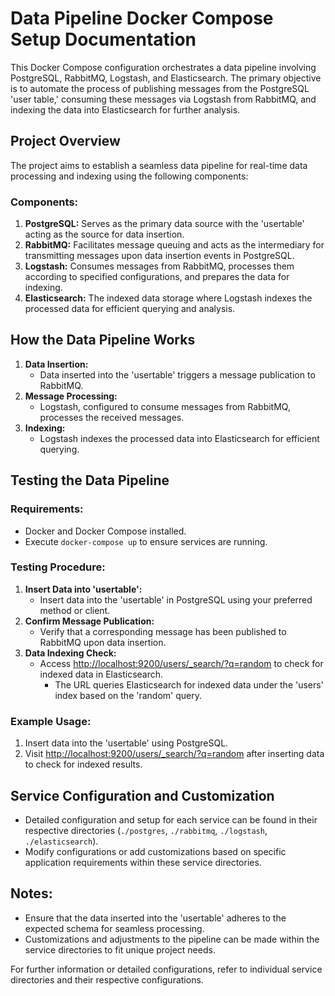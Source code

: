 # Data Pipeline Docker Compose Setup Documentation

This Docker Compose configuration orchestrates a data pipeline involving PostgreSQL, RabbitMQ, Logstash, and Elasticsearch. The primary objective is to automate the process of publishing messages from the PostgreSQL 'user table,' consuming these messages via Logstash from RabbitMQ, and indexing the data into Elasticsearch for further analysis.

## Project Overview

The project aims to establish a seamless data pipeline for real-time data processing and indexing using the following components:

### Components:

1. **PostgreSQL:** Serves as the primary data source with the 'usertable' acting as the source for data insertion.
2. **RabbitMQ:** Facilitates message queuing and acts as the intermediary for transmitting messages upon data insertion events in PostgreSQL.
3. **Logstash:** Consumes messages from RabbitMQ, processes them according to specified configurations, and prepares the data for indexing.
4. **Elasticsearch:** The indexed data storage where Logstash indexes the processed data for efficient querying and analysis.

## How the Data Pipeline Works

1. **Data Insertion:**
   - Data inserted into the 'usertable' triggers a message publication to RabbitMQ.
2. **Message Processing:**
   - Logstash, configured to consume messages from RabbitMQ, processes the received messages.
3. **Indexing:**
   - Logstash indexes the processed data into Elasticsearch for efficient querying.

## Testing the Data Pipeline

### Requirements:
- Docker and Docker Compose installed.
- Execute `docker-compose up` to ensure services are running.

### Testing Procedure:

1. **Insert Data into 'usertable':**
   - Insert data into the 'usertable' in PostgreSQL using your preferred method or client.
2. **Confirm Message Publication:**
   - Verify that a corresponding message has been published to RabbitMQ upon data insertion.
3. **Data Indexing Check:**
   - Access [http://localhost:9200/users/_search/?q=random](http://localhost:9200/users/_search/?q=random) to check for indexed data in Elasticsearch.
     - The URL queries Elasticsearch for indexed data under the 'users' index based on the 'random' query.

### Example Usage:

1. Insert data into the 'usertable' using PostgreSQL.
2. Visit [http://localhost:9200/users/_search/?q=random](http://localhost:9200/users/_search/?q=random) after inserting data to check for indexed results.

## Service Configuration and Customization

- Detailed configuration and setup for each service can be found in their respective directories (`./postgres`, `./rabbitmq`, `./logstash`, `./elasticsearch`).
- Modify configurations or add customizations based on specific application requirements within these service directories.

## Notes:

- Ensure that the data inserted into the 'usertable' adheres to the expected schema for seamless processing.
- Customizations and adjustments to the pipeline can be made within the service directories to fit unique project needs.

For further information or detailed configurations, refer to individual service directories and their respective configurations.
